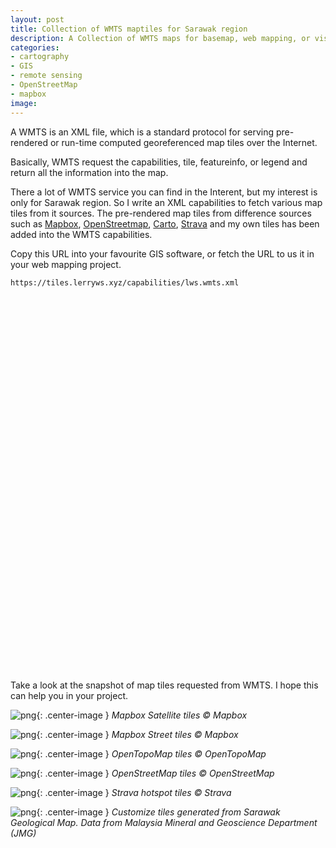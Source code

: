 ```yaml
---
layout: post
title: Collection of WMTS maptiles for Sarawak region
description: A Collection of WMTS maps for basemap, web mapping, or visualization project.
categories:
- cartography
- GIS
- remote sensing
- OpenStreetMap
- mapbox
image:
---
```


A WMTS is an XML file, which is a standard protocol for serving pre-rendered or run-time computed georeferenced map tiles over the Internet.

Basically, WMTS request the capabilities, tile, featureinfo, or legend and return all the information into the map.

There a lot of WMTS service you can find in the Interent, but my interest is only for Sarawak region. So I write an XML capabilities to fetch various map tiles from it sources. The pre-rendered map tiles from difference sources such as [Mapbox](https://www.mapbox.com/), [OpenStreetmap](www.openstreetmap.org), [Carto](https://carto.com/), [Strava](https://www.strava.com/) and my own tiles has been added into the WMTS capabilities.

Copy this URL into your favourite GIS software, or fetch the URL to us it in your web mapping project.

```
https://tiles.lerryws.xyz/capabilities/lws.wmts.xml
```

<div id='map' style="width: 100%; height: 600px;"></div>

<link rel="stylesheet" href="/css/leaflet.css">
<script type="text/javascript" src="../js/leaflet.js"></script>
<script src="https://rawgithub.com/mylen/leaflet.TileLayer.WMTS/master/leaflet-tilelayer-wmts.js"></script>

<script>
  var mapbox_sat = L.tileLayer('https://a.tiles.mapbox.com/v3/brightrain.map-bpwe9yas/{z}/{x}/{y}.png', {
    	maxZoom: 19,
    	attribution: '© <a href="https://www.mapbox.com/about/maps/">Mapbox</a> © <a href="http://www.openstreetmap.org/copyright">OpenStreetMap</a>'
    }),
  OpenTopoMap = L.tileLayer('https://{s}.tile.opentopomap.org/{z}/{x}/{y}.png', {
  	maxZoom: 19,
  	attribution: 'Map data: &copy; <a href="https://www.openstreetmap.org/copyright">OpenStreetMap</a> contributors, <a href="http://viewfinderpanoramas.org">SRTM</a> | Map style: &copy; <a href="https://opentopomap.org">OpenTopoMap</a> (<a href="https://creativecommons.org/licenses/by-sa/3.0/">CC-BY-SA</a>)'
    }),
  geomap = L.tileLayer('https://tiles.lerryws.xyz/sarawak_geological_map/{z}/{x}/{y}.png', {
    attribution: 'LWS'
    });

  var corner1  = L.latLng(-0.04073073, 108.99437294),
    corner2  = L.latLng(5.75707846, 115.89948784);
  var bounds = L.latLngBounds(corner1, corner2 );

  var map = L.map('map', {
      center: [2.750239, 112.996826],
      maxBounds: bounds,
      zoom: 8,
      maxZoom: 19,
      minZoom: 8,
      layers: [mapbox_sat, OpenTopoMap, geomap]
  });

  map.fitBounds([
      [-0.04073073, 108.99437294],
      [5.75707846, 115.89948784]
  ]);

  var baseMaps = {
      "Mapbox Satellite": mapbox_sat,
      "OpenTopoMap": OpenTopoMap,
      "Geology map": geomap,
  };

  L.control.layers(baseMaps, {}, {collapsed: false}).addTo(map);
</script>

Take a look at the snapshot of map tiles requested from WMTS. I hope this can help you in your project.

![png](../images/post_images/20190412/mapbox-sat.png){: .center-image }
*Mapbox Satellite tiles ©️ Mapbox*

![png](../images/post_images/20190412/mapbox-street.png){: .center-image }
*Mapbox Street tiles ©️ Mapbox*

![png](../images/post_images/20190412/opentopomap.png){: .center-image }
*OpenTopoMap tiles ©️ OpenTopoMap*

![png](../images/post_images/20190412/osm.png){: .center-image }
*OpenStreetMap tiles ©️ OpenStreetMap*

![png](../images/post_images/20190412/strava.png){: .center-image }
*Strava hotspot tiles ©️ Strava*

![png](../images/post_images/20190412/swak-geo.png){: .center-image }
*Customize tiles generated from Sarawak Geological Map. Data from Malaysia Mineral and Geoscience Department (JMG)*
